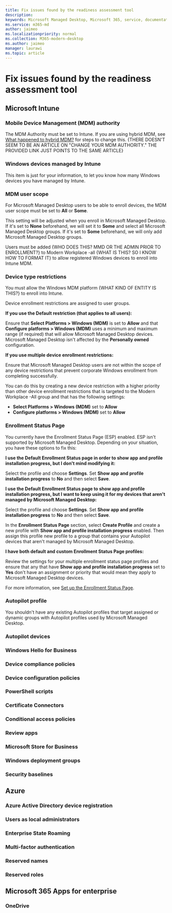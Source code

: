 ```yaml
---
title: Fix issues found by the readiness assessment tool
description:  
keywords: Microsoft Managed Desktop, Microsoft 365, service, documentation
ms.service: m365-md
author: jaimeo
ms.localizationpriority: normal
ms.collection: M365-modern-desktop
ms.author: jaimeo
manager: laurawi
ms.topic: article
---
```


# Fix issues found by the readiness assessment tool



## Microsoft Intune



### Mobile Device Management (MDM) authority

The MDM Authority must be set to Intune. If you are using hybrid MDM, see [What happened to hybrid MDM?](https://docs.microsoft.com/mem/configmgr/mdm/understand/what-happened-to-hybrid) for steps to change this. {THERE DOESN'T SEEM TO BE AN ARTICLE ON "CHANGE YOUR MDM AUTHORITY." THE PROVIDED LINK JUST POINTS TO THE SAME ARTICLE}

### Windows devices managed by Intune

This item is just for your information, to let you know how many Windows devices you have managed by Intune.


### MDM user scope

For Microsoft Managed Desktop users to be able to enroll devices, the MDM user scope must be set to **All** or **Some**.

This setting will be adjusted when you enroll in Microsoft Managed Desktop. If it's set to **None** beforehand, we will set it to **Some** and select all Microsoft Managed Desktop groups. If it's set to **Some** beforehand, we will only add Microsoft Managed Desktop groups.

Users must be added {WHO DOES THIS? MMD OR THE ADMIN PRIOR TO ENROLLMENT?} to Modern Workplace -all {WHAT IS THIS? SO I KNOW HOW TO FORMAT IT} to allow registered Windows devices to enroll into Intune MDM.

### Device type restrictions

You must allow the Windows MDM platform {WHAT KIND OF ENTITY IS THIS?} to enroll into Intune.

Device enrollment restrictions are assigned to user groups.

**If you use the Default restriction (that applies to all users):**

Ensure that **Select Platforms > Windows (MDM)** is set to **Allow** and that **Configure platforms > Windows (MDM)** uses a minimum and maximum range (if required) that will allow Microsoft Managed Desktop devices. Microsoft Managed Desktop isn't affected by the **Personally owned** configuration.

**If you use multiple device enrollment restrictions:**

Ensure that Microsoft Managed Desktop users are not within the scope of any device restrictions that prevent corporate Windows enrollment from completing successfully.

You can do this by creating a new device restriction with a higher priority than other device enrollment restrictions that is targeted to the Modern Workplace -All group and that has the following settings:
  
- **Select Platforms > Windows (MDM)** set to **Allow**  
- **Configure platforms > Windows (MDM)** set to **Allow**  


### Enrollment Status Page

You currently have the Enrollment Status Page (ESP) enabled. ESP isn't supported by Microsoft Managed Desktop. Depending on your situation, you have these options to fix this:

**I use the Default Enrollment Status page in order to show app and profile installation progress, but I don't mind modifying it:**

Select the profile and choose **Settings**. Set **Show app and profile installation progress** to **No** and then select **Save**. 

**I use the Default Enrollment Status page to show app and profile installation progress, but I want to keep using it for my devices that aren't managed by Microsoft Managed Desktop:**

Select the profile and choose **Settings**. Set **Show app and profile installation progress** to **No** and then select **Save**.

In the **Enrollment Status Page** section, select **Create Profile** and create a new profile with **Show app and profile installation progress** enabled. Then assign this profile new profile to a group that contains your Autopilot devices that aren't managed by Microsoft Managed Desktop.

**I have both default and custom Enrollment Status Page profiles:**

Review the settings for your multiple enrollment status page profiles and ensure that any that have **Show app and profile installation progress** set to **Yes** don't have an assignment or priority that would mean they apply to Microsoft Managed Desktop devices.

For more information, see [Set up the Enrollment Status Page](https://docs.microsoft.com/en-au/mem/intune/enrollment/windows-enrollment-status).


### Autopilot profile

You shouldn't have any existing Autopilot profiles that target assigned or dynamic groups with Autopilot profiles used by Microsoft Managed Desktop.



### Autopilot devices


### Windows Hello for Business


### Device compliance policies

### Device configuration policies

### PowerShell scripts



### Certificate Connectors



### Conditional access policies


### Review apps


### Microsoft Store for Business



### Windows deployment groups



### Security baselines



## Azure


### Azure Active Directory device registration

### Users as local administrators



### Enterprise State Roaming



### Multi-factor authentication



### Reserved names


### Reserved roles


## Microsoft 365 Apps for enterprise

### OneDrive

